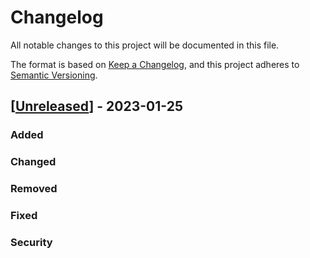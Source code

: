 # Changelog

All notable changes to this project will be documented in this file.

The format is based on [Keep a Changelog],
and this project adheres to [Semantic Versioning].

## [[Unreleased]] - 2023-01-25

### Added

### Changed

### Removed

### Fixed

### Security

<!-- Links -->
[keep a changelog]: https://keepachangelog.com/en/1.0.0/
[semantic versioning]: https://semver.org/spec/v2.0.0.html

<!-- Versions -->
[Unreleased]: https://github.com/cup113/oi_checker/compare/v0.3.0-alpha.1..HEAD
